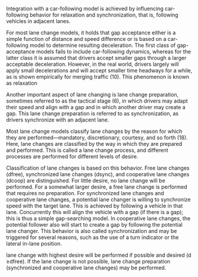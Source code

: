 Integration with a car-following model is achieved by influencing car-following behavior for relaxation and synchronization, that is, following vehicles in adjacent lanes. 

For most lane change models, it holds that gap acceptance either is a simple function of distance and speed difference or is based on a car-following model to determine resulting deceleration. The first class of gap-acceptance models fails to include car-following dynamics, whereas for the latter class it is assumed that drivers accept smaller gaps through a larger acceptable deceleration. However, in the real world, drivers largely will apply small decelerations and will accept smaller time headways for a while, as is shown empirically for merging traffic (10). This phenomenon is known as relaxation

Another important aspect of lane changing is lane change preparation, sometimes referred to as the tactical stage (6), in which drivers may adapt their speed and align with a gap and in which another driver may create a gap. This lane change preparation is referred to as synchronization, as drivers synchronize with an adjacent lane. 

Most lane change models classify lane changes by the reason for which they are performed—mandatory, discretionary, courtesy, and so forth (18). Here, lane changes are classified by the way in which they are prepared and performed. This is called a lane change process, and different processes are performed for different levels of desire.


Classification of lane changes is based on this behavior. Free lane changes (dfree), synchronized lane changes (dsync), and cooperative lane changes (dcoop) are distinguished.  For little desire, no lane change will be performed. For a somewhat larger desire, a free lane change is performed that requires no preparation. For synchronized lane changes and cooperative lane changes, a potential lane changer is willing to synchronize speed with the target lane. This is achieved by following a vehicle in that lane. Concurrently this will align the vehicle with a gap (if there is a gap); this is thus a simple gap-searching model. In cooperative lane changes, the potential follower also will start to create a gap by following the potential lane changer. This behavior is also called synchronization and may be triggered for several reasons, such as the use of a turn indicator or the lateral in-lane position.

lane change with highest desire will be performed if possible and desired (d ≥dfree). If the lane change is not possible, lane change preparation (synchronized and cooperative lane changes) may be performed.
